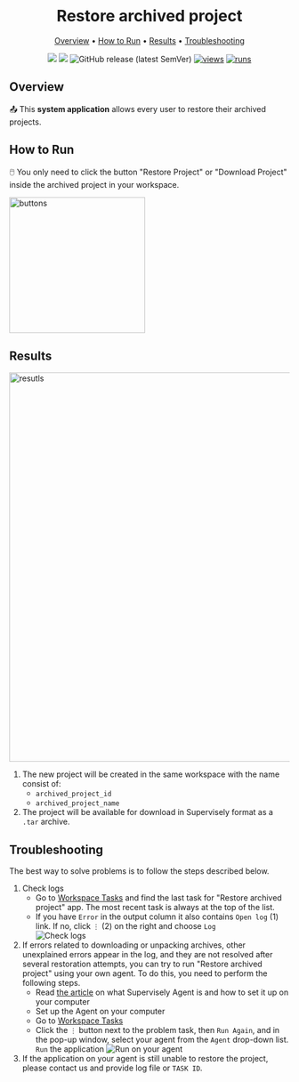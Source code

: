 <div align='center' markdown> <br>

# Restore archived project

<p align='center'>
  <a href='#overview'>Overview</a> •
  <a href='#how-to-run'>How to Run</a> •
  <a href='#results'>Results</a> •
  <a href='#troubleshooting'>Troubleshooting</a>
</p>

[![](https://img.shields.io/badge/supervisely-ecosystem-brightgreen)](https://ecosystem.supervisely.com/apps/supervisely-ecosystem/restore-archived-project)
[![](https://img.shields.io/badge/slack-chat-green.svg?logo=slack)](https://supervisely.com/slack)
![GitHub release (latest SemVer)](https://img.shields.io/github/v/release/supervisely-ecosystem/restore-archived-project)
[![views](https://app.supervisely.com/img/badges/views/supervisely-ecosystem/restore-archived-project.png)](https://supervisely.com)
[![runs](https://app.supervisely.com/img/badges/runs/supervisely-ecosystem/restore-archived-project.png)](https://supervisely.com)

</div>

## Overview

📤 This **system application** allows every user to restore their archived projects.

   
## How to Run

🖱️ You only need to click the button "Restore Project" or "Download Project" inside the archived project in your workspace.

<img width="244" alt="buttons" src="https://github.com/supervisely-ecosystem/restore-archived-project/assets/79905215/82df10fa-d980-4f7e-b3ef-2a7363691444">


## Results

<img width="700" alt="resutls" src="https://github.com/supervisely-ecosystem/restore-archived-project/assets/57998637/327430ea-f99e-457e-9ff9-58537061162b">

1. The new project will be created in the same workspace with the name consist of:
    - `archived_project_id`
    - `archived_project_name`
2. The project will be available for download in Supervisely format as a `.tar` archive.


## Troubleshooting

The best way to solve problems is to follow the steps described below.

1. Check logs   
    - Go to [Workspace Tasks](https://app.supervisely.com/tasks) and find the last task for "Restore archived project" app. The most recent task is always at the top of the list.
    - If you have `Error` in the output column it also contains `Open log` (1) link. If no, click `⋮` (2) on the right and choose `Log`             
      ![Check logs](https://github.com/supervisely-ecosystem/restore-archived-project/assets/57998637/91ee330f-88df-44b2-adaa-4d2da1efc494)       
2. If errors related to downloading or unpacking archives, other unexplained errors appear in the log, and they are not resolved after several restoration attempts, you can try to run "Restore archived project" using your own agent. To do this, you need to perform the following steps.
    - Read [the article](https://docs.supervisely.com/getting-started/connect-your-computer) on what Supervisely Agent is and how to set it up on your computer
    - Set up the Agent on your computer
    - Go to [Workspace Tasks](https://app.supervisely.com/tasks)
    - Click the `⋮` button next to the problem task, then `Run Again`, and in the pop-up window, select your agent from the `Agent` drop-down list. `Run` the application
      ![Run on your agent](https://github.com/supervisely-ecosystem/restore-archived-project/assets/57998637/b75d1fc9-77d8-4e40-86b8-2ba296ca1337)
3. If the application on your agent is still unable to restore the project, please contact us and provide log file or `TASK ID`.
